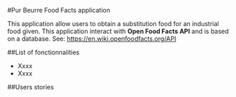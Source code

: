 #Pur Beurre Food Facts application

This application allow users to obtain a substitution food for an industrial food given. This application interact with **Open Food Facts API** and is based on a database. 
See: https://en.wiki.openfoodfacts.org/API

##List of fonctionnalities

* Xxxx
* Xxxx

##Users stories

